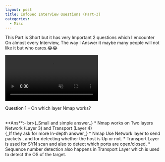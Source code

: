 ```yaml
---
layout: post
title: InfoSec Interview Questions (Part-3)
categories:
  - Misc
---
```


<p>This Part is Short but it has very Important 2 questions which I encounter On almost every Interview, The way I Answer it maybe many people will not like it but who cares.😂😂 </p>

<div class="background-wrap">
	<video id="video-bg-elem" preload="auto" autoplay="true" loop="loop" muted="muted">
		<Source src="https://media.giphy.com/media/xUNd9L1VpqjRxXEw5W/giphy.mp4" type="video/mp4">
	</video>
</div>
  
<p Class="message">
  <font color="Black">Question 1</font> – On which layer Nmap works?
</p>
<br>**Ans**:- 
br>{_Small and simple answer_} 
  * Nmap works on Two layers Network (Layer 3) and Transport (Layer 4)
<br>{_If they ask for more In-depth answer_} 
  * Nmap Use Network layer to send packets , and for detecting whether the host is Up or not.
  * Transport Layer is used for SYN scan and also to detect which ports are open/closed.
  * Sequence number detection also happens in Transport Layer which is used to detect the OS of the target.
